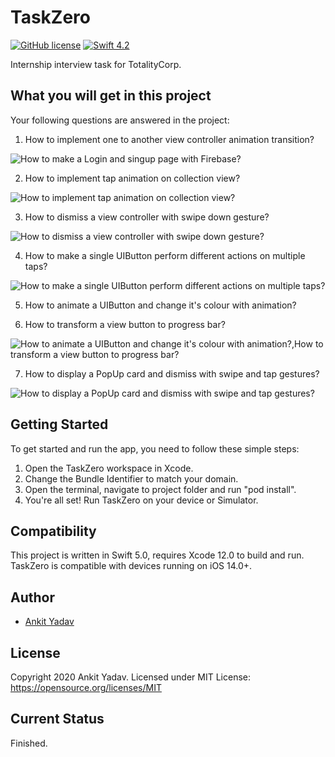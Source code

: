# TaskZero
[![GitHub license](https://img.shields.io/badge/license-MIT-lightgrey.svg)](https://raw.githubusercontent.com/Cuberto/liquid-swipe/master/LICENSE)
[![Swift 4.2](https://img.shields.io/badge/Swift-5-green.svg?style=flat)](https://developer.apple.com/swift/)

Internship interview task for TotalityCorp.

## What you will get in this project

Your following questions are answered in the project:

1. How to implement one to another view controller animation transition?


![How to make a Login and singup page with Firebase?](Demo/1.gif)

2. How to implement tap animation on collection view?


![How to implement tap animation on collection view?](Demo/2.gif)

3. How to dismiss a view controller with swipe down gesture?


![How to dismiss a view controller with swipe down gesture?](Demo/3.gif)

4. How to make a single UIButton perform different actions on multiple taps?


![How to make a single UIButton perform different actions on multiple taps?](Demo/4.gif)

5. How to animate a UIButton and change it's colour with animation?

6. How to transform a view button to progress bar?


![How to animate a UIButton and change it's colour with animation?,How to transform a view button to progress bar?](Demo/5.gif)

7. How to display a PopUp card and dismiss with swipe and tap gestures?


![How to display a PopUp card and dismiss with swipe and tap gestures?](Demo/6.gif)

## Getting Started

To get started and run the app, you need to follow these simple steps:

1. Open the TaskZero workspace in Xcode.
2. Change the Bundle Identifier to match your domain.
3. Open the terminal, navigate to project folder and run "pod install". 
4. You're all set! Run TaskZero on your device or Simulator.

## Compatibility

This project is written in Swift 5.0, requires Xcode 12.0 to build and run.
TaskZero is compatible with devices running on iOS 14.0+.

## Author

* [Ankit Yadav](https://www.instagram.com/ankityddv/)

## License

Copyright 2020 Ankit Yadav.
Licensed under MIT License: https://opensource.org/licenses/MIT

## Current Status

Finished.
